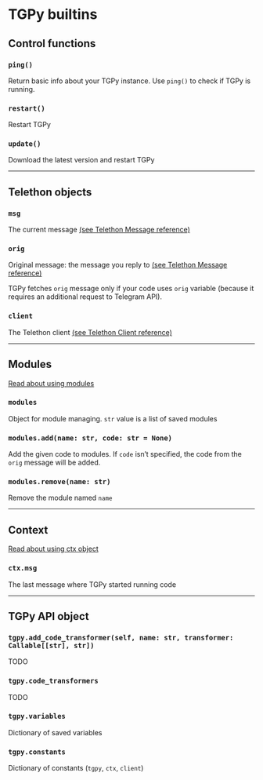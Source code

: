 # TGPy builtins

## Control functions

### `ping()`

Return basic info about your TGPy instance. Use `ping()` to check if TGPy is running.

### `restart()`

Restart TGPy

### `update()`

Download the latest version and restart TGPy

---

## Telethon objects

### `msg`

The current
message [(see Telethon Message reference)](https://docs.telethon.dev/en/latest/quick-references/objects-reference.html#message)

### `orig`

Original message: the message you reply
to [(see Telethon Message reference)](https://docs.telethon.dev/en/latest/quick-references/objects-reference.html#message)

TGPy fetches `orig` message only if your code uses `orig` variable (because it requires an additional request to
Telegram API).

### `client`

The Telethon client [(see Telethon Client reference)](https://docs.telethon.dev/en/latest/quick-references/client-reference.html)

---

## Modules

[Read about using modules](/extensibility/modules/)

### `modules`

Object for module managing. `str` value is a list of saved modules

### `modules.add(name: str, code: str = None)`

Add the given code to modules. If `code` isn’t specified, the code from the `orig` message will be added.

### `modules.remove(name: str)`

Remove the module named `name`

---

## Context

[Read about using ctx object](../extensibility/context.md)

### `ctx.msg`

The last message where TGPy started running code

---

## TGPy API object

### `tgpy.add_code_transformer(self, name: str, transformer: Callable[[str], str])`

TODO

### `tgpy.code_transformers`

TODO

### `tgpy.variables`

Dictionary of saved variables

### `tgpy.constants`

Dictionary of constants (`tgpy`, `ctx`, `client`)
